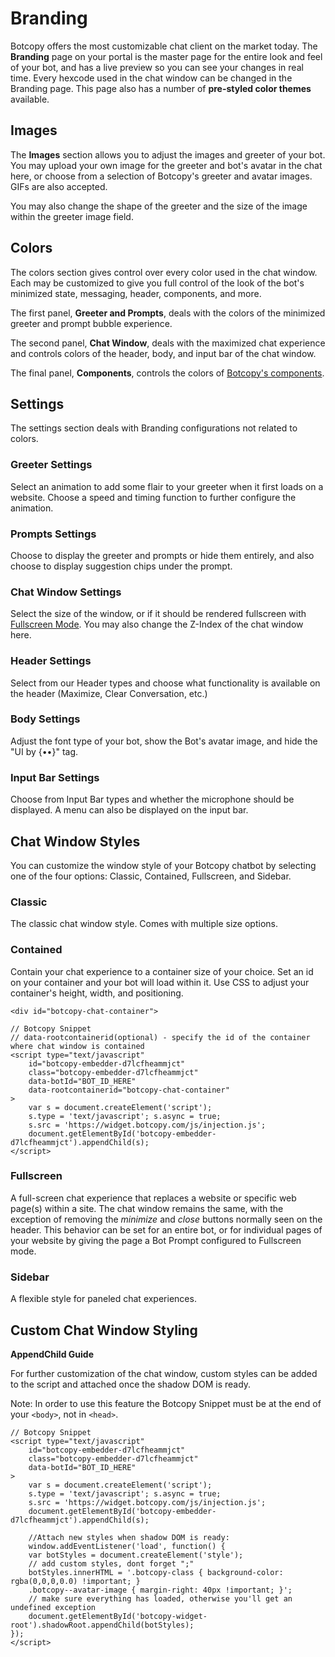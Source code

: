 # Branding

Botcopy offers the most customizable chat client on the market today. The **Branding** page on your portal is the master page for the entire look and feel of your bot, and has a live preview so you can see your changes in real time. Every hexcode used in the chat window can be changed in the Branding page. This page also has a number of **pre-styled color themes** available.

## Images

The **Images** section allows you to adjust the images and greeter of your bot. You may upload your own image for the greeter and bot's avatar in the chat here, or choose from a selection of Botcopy's greeter and avatar images. GIFs are also accepted.

You may also change the shape of the greeter and the size of the image within the greeter image field.

## Colors

The colors section gives control over every color used in the chat window. Each may be customized to give you full control of the look of the bot's minimized state, messaging, header, components, and more.

The first panel, **Greeter and Prompts**, deals with the colors of the minimized greeter and prompt bubble experience.

The second panel, **Chat Window**, deals with the maximized chat experience and controls colors of the header, body, and input bar of the chat window.

The final panel, **Components**, controls the colors of [Botcopy's components](https://botcopy.github.io/docs/#/basics/components).

## Settings

The settings section deals with Branding configurations not related to colors.

### Greeter Settings

Select an animation to add some flair to your greeter when it first loads on a website. Choose a speed and timing function to further configure the animation.

### Prompts Settings

Choose to display the greeter and prompts or hide them entirely, and also choose to display suggestion chips under the prompt.

### Chat Window Settings

Select the size of the window, or if it should be rendered fullscreen with [Fullscreen Mode](#fullscreen-mode). You may also change the Z-Index of the chat window here.

### Header Settings

Select from our Header types and choose what functionality is available on the header (Maximize, Clear Conversation, etc.)

### Body Settings

Adjust the font type of your bot, show the Bot's avatar image, and hide the "UI by {••}" tag.

### Input Bar Settings

Choose from Input Bar types and whether the microphone should be displayed. A menu can also be displayed on the input bar.

## Chat Window Styles

You can customize the window style of your Botcopy chatbot by selecting one of the four options: Classic, Contained, Fullscreen, and Sidebar.

### Classic

The classic chat window style. Comes with multiple size options.

### Contained

Contain your chat experience to a container size of your choice. Set an id on your container and your bot will load within it. Use CSS to adjust your container's height, width, and positioning.

```
<div id="botcopy-chat-container">
```

```
// Botcopy Snippet
// data-rootcontainerid(optional) - specify the id of the container where chat window is contained
<script type="text/javascript"
    id="botcopy-embedder-d7lcfheammjct"
    class="botcopy-embedder-d7lcfheammjct" 
    data-botId="BOT_ID_HERE"
    data-rootcontainerid="botcopy-chat-container" 
>
    var s = document.createElement('script'); 
    s.type = 'text/javascript'; s.async = true; 
    s.src = 'https://widget.botcopy.com/js/injection.js'; 
    document.getElementById('botcopy-embedder-d7lcfheammjct').appendChild(s);
</script>
```

### Fullscreen

A full-screen chat experience that replaces a website or specific web page(s) within a site. The chat window remains the same, with the exception of removing the _minimize_ and _close_ buttons normally seen on the header. This behavior can be set for an entire bot, or for individual pages of your website by giving the page a Bot Prompt configured to Fullscreen mode.

### Sidebar

A flexible style for paneled chat experiences. 

## Custom Chat Window Styling

**AppendChild Guide**

For further customization of the chat window, custom styles can be added to the script and attached once the shadow DOM is ready.

Note: In order to use this feature the Botcopy Snippet must be at the end of your `<body>`, not in `<head>`.

```
// Botcopy Snippet
<script type="text/javascript"
    id="botcopy-embedder-d7lcfheammjct"
    class="botcopy-embedder-d7lcfheammjct"
    data-botId="BOT_ID_HERE"
>
    var s = document.createElement('script');
    s.type = 'text/javascript'; s.async = true;
    s.src = 'https://widget.botcopy.com/js/injection.js';
    document.getElementById('botcopy-embedder-d7lcfheammjct').appendChild(s);

    //Attach new styles when shadow DOM is ready:
    window.addEventListener('load', function() {
    var botStyles = document.createElement('style');
    // add custom styles, dont forget ";"
    botStyles.innerHTML = '.botcopy-class { background-color: rgba(0,0,0,0.0) !important; }
    .botcopy--avatar-image { margin-right: 40px !important; }';
    // make sure everything has loaded, otherwise you'll get an undefined exception
    document.getElementById('botcopy-widget-root').shadowRoot.appendChild(botStyles);
});
</script>
```

